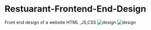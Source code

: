 # Restuarant-Frontend-End-Design
Front end design of a website HTML ,JS,CSS
![design](https://i.ibb.co/XZM7CzZ/Screenshot-2022-10-19-13-46-40.png)
![design](https://i.ibb.co/b1t6hV3/Screenshot-2022-10-19-13-45-34.png)
